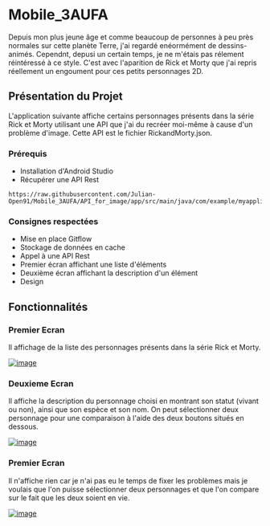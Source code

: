 # Mobile_3AUFA

Depuis mon plus jeune âge et comme beaucoup de personnes à peu près normales sur cette planète Terre, j'ai regardé enéormément de dessins-animés. Cependnt, depusi un certain temps, je ne m'étais pas rélement réintéressé à ce style. C'est avec l'aparition de Rick et Morty que j'ai repris réellement un engoument pour ces petits personnages 2D. 

## Présentation du Projet

L'application suivante affiche certains personnages présents dans la série Rick et Morty utilisant une API que j'ai du recréer moi-même à cause d'un problème d'image. Cette API est le fichier RickandMorty.json. 

### Prérequis

* Installation d'Android Studio
* Récupérer une API Rest

```
https://raw.githubusercontent.com/Julian-Open91/Mobile_3AUFA/API_for_image/app/src/main/java/com/example/myapplication/RickandMorty.json
```

### Consignes respectées

* Mise en place Gitflow
* Stockage de données en cache
* Appel à une API Rest
* Premier écran affichant une liste d'éléments
* Deuxième écran affichant la description d'un élément
* Design 



## Fonctionnalités

### Premier Ecran

Il affichage de la liste des personnages présents dans la série Rick et Morty.

[
![image](https://user-images.githubusercontent.com/62753718/83982968-f1e10d00-a92a-11ea-86de-f63e0e1ce01f.png)
](url)


### Deuxieme Ecran 

Il affiche la description du personnage choisi en montrant son statut (vivant ou non), ainsi que son espèce et son nom. 
On peut sélectionner deux personnage pour une comparaison à l'aide des deux boutons situés en dessous. 

[
![image](https://user-images.githubusercontent.com/62753718/83983002-2ead0400-a92b-11ea-8b2f-aaefbea1eb0f.png)
](url)

### Premier Ecran 

Il n'affiche rien car je n'ai pas eu le temps de fixer les problèmes mais je voulais que l'on puisse sélectionner deux personnages et que l'on compare sur le fait que les deux soient en vie. 

[
![image](https://user-images.githubusercontent.com/62753718/83983271-2b1a7c80-a92d-11ea-87a5-3ef8148e005b.png)
](url)
